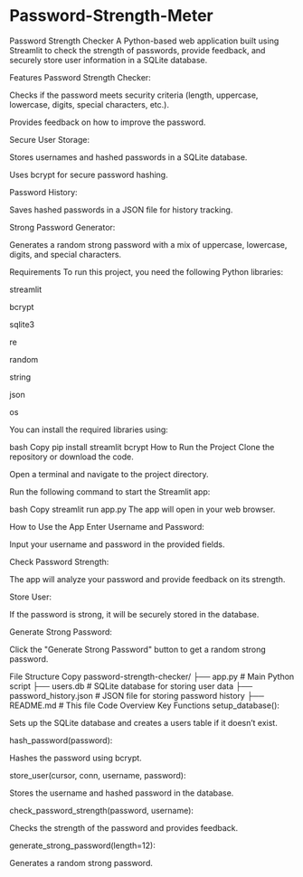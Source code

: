 # Password-Strength-Meter
Password Strength Checker
A Python-based web application built using Streamlit to check the strength of passwords, provide feedback, and securely store user information in a SQLite database.

Features
Password Strength Checker:

Checks if the password meets security criteria (length, uppercase, lowercase, digits, special characters, etc.).

Provides feedback on how to improve the password.

Secure User Storage:

Stores usernames and hashed passwords in a SQLite database.

Uses bcrypt for secure password hashing.

Password History:

Saves hashed passwords in a JSON file for history tracking.

Strong Password Generator:

Generates a random strong password with a mix of uppercase, lowercase, digits, and special characters.

Requirements
To run this project, you need the following Python libraries:

streamlit

bcrypt

sqlite3

re

random

string

json

os

You can install the required libraries using:

bash
Copy
pip install streamlit bcrypt
How to Run the Project
Clone the repository or download the code.

Open a terminal and navigate to the project directory.

Run the following command to start the Streamlit app:

bash
Copy
streamlit run app.py
The app will open in your web browser.

How to Use the App
Enter Username and Password:

Input your username and password in the provided fields.

Check Password Strength:

The app will analyze your password and provide feedback on its strength.

Store User:

If the password is strong, it will be securely stored in the database.

Generate Strong Password:

Click the "Generate Strong Password" button to get a random strong password.

File Structure
Copy
password-strength-checker/
├── app.py                # Main Python script
├── users.db              # SQLite database for storing user data
├── password_history.json # JSON file for storing password history
├── README.md             # This file
Code Overview
Key Functions
setup_database():

Sets up the SQLite database and creates a users table if it doesn’t exist.

hash_password(password):

Hashes the password using bcrypt.

store_user(cursor, conn, username, password):

Stores the username and hashed password in the database.

check_password_strength(password, username):

Checks the strength of the password and provides feedback.

generate_strong_password(length=12):

Generates a random strong password.
